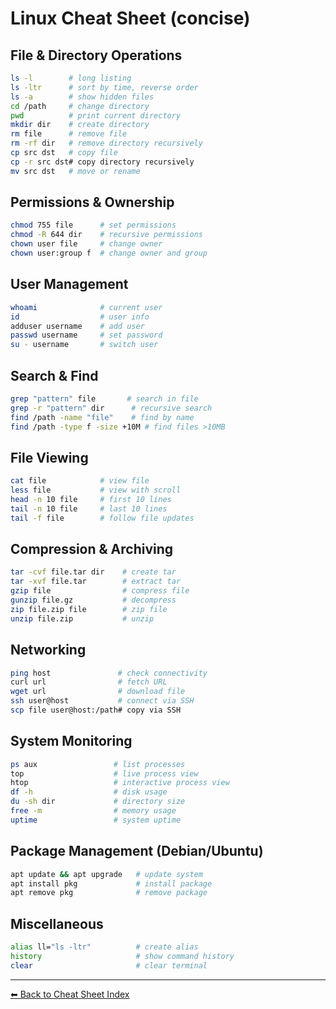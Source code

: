 
# Linux Cheat Sheet (concise)

## File & Directory Operations
```bash
ls -l        # long listing
ls -ltr      # sort by time, reverse order
ls -a        # show hidden files
cd /path     # change directory
pwd          # print current directory
mkdir dir    # create directory
rm file      # remove file
rm -rf dir   # remove directory recursively
cp src dst   # copy file
cp -r src dst# copy directory recursively
mv src dst   # move or rename
```

## Permissions & Ownership
```bash
chmod 755 file      # set permissions
chmod -R 644 dir    # recursive permissions
chown user file     # change owner
chown user:group f  # change owner and group
```

## User Management
```bash
whoami              # current user
id                  # user info
adduser username    # add user
passwd username     # set password
su - username       # switch user
```

## Search & Find
```bash
grep "pattern" file       # search in file
grep -r "pattern" dir      # recursive search
find /path -name "file"    # find by name
find /path -type f -size +10M # find files >10MB
```

## File Viewing
```bash
cat file            # view file
less file           # view with scroll
head -n 10 file     # first 10 lines
tail -n 10 file     # last 10 lines
tail -f file        # follow file updates
```

## Compression & Archiving
```bash
tar -cvf file.tar dir    # create tar
tar -xvf file.tar        # extract tar
gzip file                # compress file
gunzip file.gz           # decompress
zip file.zip file        # zip file
unzip file.zip           # unzip
```

## Networking
```bash
ping host               # check connectivity
curl url                # fetch URL
wget url                # download file
ssh user@host           # connect via SSH
scp file user@host:/path# copy via SSH
```

## System Monitoring
```bash
ps aux                 # list processes
top                    # live process view
htop                   # interactive process view
df -h                  # disk usage
du -sh dir             # directory size
free -m                # memory usage
uptime                 # system uptime
```

## Package Management (Debian/Ubuntu)
```bash
apt update && apt upgrade   # update system
apt install pkg             # install package
apt remove pkg              # remove package
```

## Miscellaneous
```bash
alias ll="ls -ltr"          # create alias
history                     # show command history
clear                       # clear terminal
```



---
[⬅ Back to Cheat Sheet Index](CHEATSHEET_INDEX.md)


